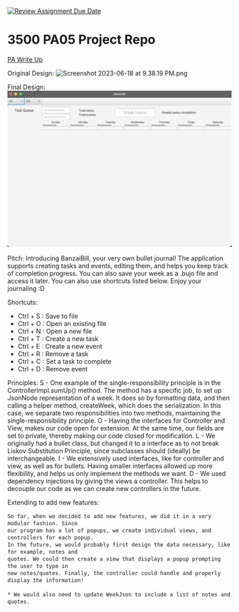 [![Review Assignment Due Date](https://classroom.github.com/assets/deadline-readme-button-24ddc0f5d75046c5622901739e7c5dd533143b0c8e959d652212380cedb1ea36.svg)](https://classroom.github.com/a/x6ckGcN8)
# 3500 PA05 Project Repo

[PA Write Up](https://markefontenot.notion.site/PA-05-8263d28a81a7473d8372c6579abd6481)

Original Design:
![Screenshot 2023-06-18 at 9.38.19 PM.png](..%2F..%2FScreenshot%202023-06-18%20at%209.38.19%20PM.png)

Final Design:
![Screenshot 2023-06-22 at 5.34.51 AM.png](Screenshot%202023-06-22%20at%205.34.51%20AM.png)

Pitch: 
Introducing BanzaiBill, your very own bullet journal! The application supports creating tasks and events,
editing them, and helps you keep track of completion progress. You can also save your week as a .bujo file
and access it later. You can also use shortcuts listed below. Enjoy your journaling :D

Shortcuts:
- Ctrl + S : Save to file
- Ctrl + O : Open an existing file
- Ctrl + N : Open a new file
- Ctrl + T : Create a new task
- Ctrl + E : Create a new event
- Ctrl + R : Remove a task
- Ctrl + C : Set a task to complete
- Ctrl + D : Remove event

Principles:
S - One example of the single-responsibility principle is
    in the ControllerImpl.sumUp() method. The method has a specific job,
    to set up JsonNode representation of a week. It does so by formatting data,
    and then calling a helper method, createWeek, which does the serialization.
    In this case, we separate two responsibilities into two methods, maintaining
    the single-responsibility principle.
O - Having the interfaces for Controller and View, makes our code open for extension.
    At the same time, our fields are set to private, thereby making our code
    closed for modification.
L - We originally had a bullet class, but changed it to a interface as to not break
    Liskov Substitution Principle, since subclasses should (ideally) be interchangeable.
I - We extensively used interfaces, like for controller and view, as well as for bullets.
    Having smaller interfaces allowed up more flexibility, and helps us only implement
    the methods we want.
D - We used dependency injections by giving the views a controller. This helps to decouple
    our code as we can create new controllers in the future. 

Extending to add new features:

    So far, when we decided to add new features, we did it in a very modular fashion. Since
    our program has a lot of popups, we create individual views, and controllers for each popup.
    In the future, we would probably first design the data necessary, like for example, notes and
    quotes. We could then create a view that displays a popup prompting the user to type in
    new notes/quotes. Finally, the controller could handle and properly display the information!

    * We would also need to update WeekJson to include a list of notes and quotes.



